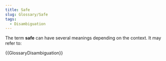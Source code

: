```yaml
---
title: Safe
slug: Glossary/Safe
tags:
  - Disambiguation
---
```


The term **safe** can have several meanings depending on the context. It may refer to:

{{GlossaryDisambiguation}}

